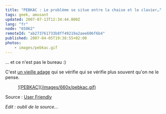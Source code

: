 ```yaml
---
title: "PEBKAC : Le problème se situe entre la chaise et le clavier…"
tags: geek, amusant
updated: 2007-07-13T12:34:44.000Z
lang: "fr"
node: "65062"
remoteId: "ab273761733b8ff49219a2aee606f6b4"
published: 2007-04-05T19:38:55+02:00
photos:
    - images/pebkac.gif
---
```


… et ce n'est pas le bureau :)


C'est [un vieille adage](http://en.wikipedia.org/wiki/PEBKAC) qui se vérifie qui se vérifie plus souvent qu'on ne le pense.




<figure class="object-center"><a href="/images/pebkac.gif">![PEBKAC](/images/660x/pebkac.gif)
</a></figure>





Source : [User Friendly](http://ars.userfriendly.org/cartoons/?id=19980506&amp;mode=classic)


*Edit : oubli de la source…*


